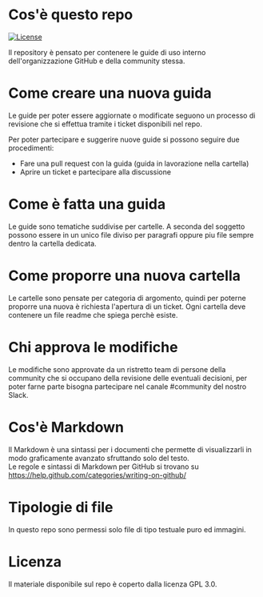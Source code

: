 # Cos'è questo repo
[![License](https://img.shields.io/badge/License-GPL%20v3-blue.svg)](http://www.gnu.org/licenses/gpl-3.0)    

Il repository è pensato per contenere le guide di uso interno dell'organizzazione GitHub e della community stessa.  

# Come creare una nuova guida

Le guide per poter essere aggiornate o modificate seguono un processo di revisione che si effettua tramite i ticket disponibili nel repo.

Per poter partecipare e suggerire nuove guide si possono seguire due procedimenti:
* Fare una pull request con la guida (guida in lavorazione nella cartella)
* Aprire un ticket e partecipare alla discussione

# Come è fatta una guida

Le guide sono tematiche suddivise per cartelle. A seconda del soggetto possono essere in un unico file diviso per paragrafi oppure piu file sempre dentro la cartella dedicata.

# Come proporre una nuova cartella

Le cartelle sono pensate per categoria di argomento, quindi per poterne proporre una nuova è richiesta l'apertura di un ticket. Ogni cartella deve contenere un file readme che spiega perchè esiste.

# Chi approva le modifiche

Le modifiche sono approvate da un ristretto team di persone della community che si occupano della revisione delle eventuali decisioni, per poter farne parte bisogna partecipare nel canale #community del nostro Slack.

# Cos'è Markdown

Il Markdown è una sintassi per i documenti che permette di visualizzarli in modo graficamente avanzato sfruttando solo del testo.  
Le regole e sintassi di Markdown per GitHub si trovano su https://help.github.com/categories/writing-on-github/

# Tipologie di file

In questo repo sono permessi solo file di tipo testuale puro ed immagini. 

# Licenza

Il materiale disponibile sul repo è coperto dalla licenza GPL 3.0.
